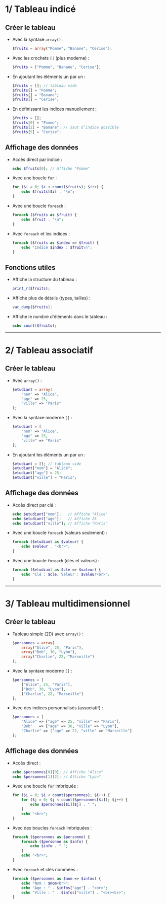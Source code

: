 # 1/ Tableau indicé

## Créer le tableau

- Avec la syntaxe `array()` :
    ```php
    $fruits = array("Pomme", "Banane", "Cerise");
    ```

- Avec les crochets `[]` (plus moderne) :
    ```php
    $fruits = ["Pomme", "Banane", "Cerise"];
    ```

- En ajoutant les éléments un par un :
    ```php
    $fruits = []; // tableau vide
    $fruits[] = "Pomme";
    $fruits[] = "Banane";
    $fruits[] = "Cerise";
    ```

- En définissant les indices manuellement :
    ```php
    $fruits = [];
    $fruits[0] = "Pomme";
    $fruits[2] = "Banane"; // saut d’indice possible
    $fruits[5] = "Cerise";
    ```

## Affichage des données

- Accès direct par indice :
    ```php
    echo $fruits[0]; // Affiche "Pomme"
    ```

- Avec une boucle `for` :
    ```php
    for ($i = 0; $i < count($fruits); $i++) {
        echo $fruits[$i] . "\n";
    }
    ```

- Avec une boucle `foreach` :
    ```php
    foreach ($fruits as $fruit) {
        echo $fruit . "\n";
    }
    ```

- Avec `foreach` et les indices :
    ```php
    foreach ($fruits as $index => $fruit) {
        echo "Indice $index : $fruit\n";
    }
    ```

## Fonctions utiles

- Affiche la structure du tableau :
    ```php
    print_r($fruits);       
    ```

- Affiche plus de détails (types, tailles) :
    ```php
    var_dump($fruits);
    ```

- Affiche le nombre d'éléments dans le tableau :
    ```php
    echo count($fruits);       
    ```

---

# 2/ Tableau associatif

## Créer le tableau

- Avec `array()` :
    ```php
    $etudiant = array(
        "nom" => "Alice",
        "age" => 25,
        "ville" => "Paris"
    );
    ```

- Avec la syntaxe moderne `[]` :
    ```php
    $etudiant = [
        "nom" => "Alice",
        "age" => 25,
        "ville" => "Paris"
    ];
    ```

- En ajoutant les éléments un par un :
    ```php
    $etudiant = []; // tableau vide
    $etudiant["nom"] = "Alice";
    $etudiant["age"] = 25;
    $etudiant["ville"] = "Paris";
    ```

## Affichage des données

- Accès direct par clé :
    ```php
    echo $etudiant["nom"];   // Affiche "Alice"
    echo $etudiant["age"];   // Affiche 25
    echo $etudiant["ville"]; // Affiche "Paris"
    ```

- Avec une boucle `foreach` (valeurs seulement) :
    ```php
    foreach ($etudiant as $valeur) {
        echo $valeur . "<br>";
    }
    ```

- Avec une boucle `foreach` (clés et valeurs) :
    ```php
    foreach ($etudiant as $cle => $valeur) {
        echo "Clé : $cle, Valeur : $valeur<br>";
    }
    ```

---

# 3/ Tableau multidimensionnel

## Créer le tableau

- Tableau simple (2D) avec `array()` :
    ```php
    $personnes = array(
        array("Alice", 25, "Paris"),
        array("Bob", 30, "Lyon"),
        array("Charlie", 22, "Marseille")
    );
    ```

- Avec la syntaxe moderne `[]` :
    ```php
    $personnes = [
        ["Alice", 25, "Paris"],
        ["Bob", 30, "Lyon"],
        ["Charlie", 22, "Marseille"]
    ];
    ```

- Avec des indices personnalisés (associatif) :
    ```php
    $personnes = [
        "Alice" => ["age" => 25, "ville" => "Paris"],
        "Bob"   => ["age" => 30, "ville" => "Lyon"],
        "Charlie" => ["age" => 22, "ville" => "Marseille"]
    ];
    ```

## Affichage des données

- Accès direct :
    ```php
    echo $personnes[0][0]; // Affiche "Alice"
    echo $personnes[1][2]; // Affiche "Lyon"
    ```

- Avec une boucle `for` imbriquée :
    ```php
    for ($i = 0; $i < count($personnes); $i++) {
        for ($j = 0; $j < count($personnes[$i]); $j++) {
            echo $personnes[$i][$j] . " ";
        }
        echo "<br>";
    }
    ```

- Avec des boucles `foreach` imbriquées :
    ```php
    foreach ($personnes as $personne) {
        foreach ($personne as $info) {
            echo $info . " ";
        }
        echo "<br>";
    }
    ```

- Avec `foreach` et clés nommées :
    ```php
    foreach ($personnes as $nom => $infos) {
        echo "Nom : $nom<br>";
        echo "Âge : " . $infos["age"] . "<br>";
        echo "Ville : " . $infos["ville"] . "<br><br>";
    }
    ```